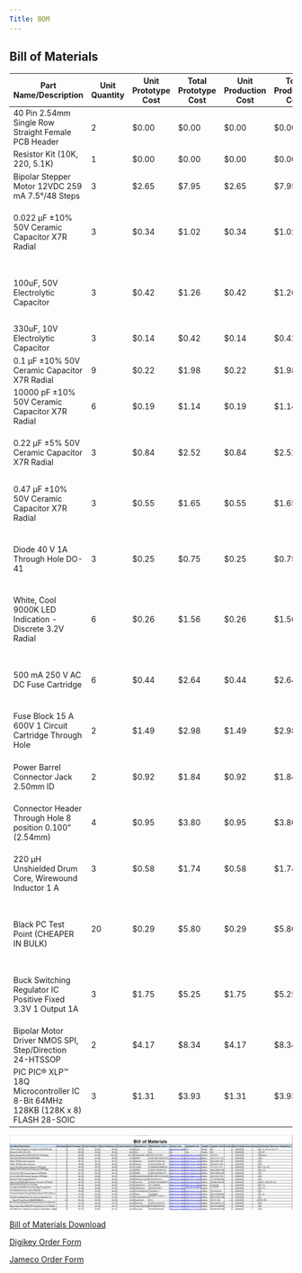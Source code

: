 ```yaml
---
Title: BOM
---
```

## Bill of Materials

| Part Name/Description                                                           | Unit Quantity | Unit Prototype Cost | Total Prototype Cost | Unit Production Cost | Total Production Cost | Manufacturer                            | Manufacturer Part # | Vendor Link                                                                                                                                                                                                                                                                                                                                                                                                                                                                                                                                                                                                                                                                                                                                                                                                                                                                                                                                                                                                                                                                | Datasheet Link                                                                                                                                                                                                                                                                                                                                             | Supplier | Supplier Part #             | \# Ordered | Date Ordered | \# Received | Surplus | Schematic Reference Designators |
| ------------------------------------------------------------------------------- | ------------- | ------------------- | -------------------- | -------------------- | --------------------- | --------------------------------------- | ------------------- | -------------------------------------------------------------------------------------------------------------------------------------------------------------------------------------------------------------------------------------------------------------------------------------------------------------------------------------------------------------------------------------------------------------------------------------------------------------------------------------------------------------------------------------------------------------------------------------------------------------------------------------------------------------------------------------------------------------------------------------------------------------------------------------------------------------------------------------------------------------------------------------------------------------------------------------------------------------------------------------------------------------------------------------------------------------------------- | ---------------------------------------------------------------------------------------------------------------------------------------------------------------------------------------------------------------------------------------------------------------------------------------------------------------------------------------------------------- | -------- | --------------------------- | ---------- | ------------ | ----------- | ------- | ------------------------------- |
| 40 Pin 2.54mm Single Row Straight Female PCB Header                             | 2             | $0.00               | $0.00                | $0.00                | $0.00                 | Qunqi                                   | N/A                 | [https://www.amazon.com/Qunqi-2-54mm-Straight-Connector-Arduino/dp/B07CGGSDWF/ref=sr_1_17?dchild=1&keywords=female+header+strips&qid=1595380282&sr=8-17](https://www.amazon.com/Qunqi-2-54mm-Straight-Connector-Arduino/dp/B07CGGSDWF/ref=sr_1_17?dchild=1&keywords=female+header+strips&qid=1595380282&sr=8-17)                                                                                                                                                                                                                                                                                                                                                                                                                                                                                                                                                                                                                                                                                                                                                           | N/A                                                                                                                                                                                                                                                                                                                                                        | Peralta  | N/A                         | 2          | 2/28/2025    |             | \-2     | J1, J5, J6, J9, J10, J11        |
| Resistor Kit (10K, 220, 5.1K)                                                   | 1             | $0.00               | $0.00                | $0.00                | $0.00                 | N/A                                     | N/A                 | N/A                                                                                                                                                                                                                                                                                                                                                                                                                                                                                                                                                                                                                                                                                                                                                                                                                                                                                                                                                                                                                                                                        | N/A                                                                                                                                                                                                                                                                                                                                                        | Peralta  | N/A                         | 1          | 2/28/2025    |             | \-1     | R1-R7                           |
| Bipolar Stepper Motor 12VDC 259 mA 7.5°/48 Steps                                | 3             | $2.65               | $7.95                | $2.65             | $7.95               | Fulling Motor USA                       | 35BYHJ30-36A        | [https://www.jameco.com/z/35BYHJ30-36A-Fulling-Motor-USA-Bipolar-Stepper-Motor-12VDC-259-mA-7-5-deg-48-Steps_2234476.html?CID=GOOG&gad_source=1&gclid=CjwKCAiAlPu9BhAjEiwA5NDSA3S3xKQSO3o9rV3IAYmnlmhb64g-l5FYRvc8DqAq_hisXs7W4HKWGxoCDoUQAvD_BwE](https://www.jameco.com/z/35BYHJ30-36A-Fulling-Motor-USA-Bipolar-Stepper-Motor-12VDC-259-mA-7-5-deg-48-Steps_2234476.html?CID=GOOG&gad_source=1&gclid=CjwKCAiAlPu9BhAjEiwA5NDSA3S3xKQSO3o9rV3IAYmnlmhb64g-l5FYRvc8DqAq_hisXs7W4HKWGxoCDoUQAvD_BwE)                                                                                                                                                                                                                                                                                                                                                                                                                                                                                                                                                                       | [https://www.jameco.com/Jameco/Products/ProdDS/2234476.pdf](https://www.jameco.com/Jameco/Products/ProdDS/2234476.pdf)                                                                                                                                                                                                                                     | Jameco   | 2234476                     | 1          | 2/28/2025    |             | \-3     | External                        |
| 0.022 µF ±10% 50V Ceramic Capacitor X7R Radial                                  | 3             | $0.34               | $1.02                | $0.34                | $1.02                 | KEMET                                   | C317C223K5R5TA      | [https://www.digikey.com/en/products/detail/kemet/C317C223K5R5TA/818003?gclsrc=aw.ds&&utm_adgroup=&utm_source=google&utm_medium=cpc&utm_campaign=PMax%20Supplier_Focus%20Supplier&utm_term=&utm_content=&utm_id=go_cmp-20243063242_adg-_ad-__dev-c_ext-_prd-818003_sig-CjwKCAiAlPu9BhAjEiwA5NDSA9ZnAvqPFta42b8yNWGzpqlgQcslWREW5KJrOqDfQd4mBZ5f9KFpHBoCas8QAvD_BwE&gad_source=1&gclid=CjwKCAiAlPu9BhAjEiwA5NDSA9ZnAvqPFta42b8yNWGzpqlgQcslWREW5KJrOqDfQd4mBZ5f9KFpHBoCas8QAvD_BwE&gclsrc=aw.ds](https://www.digikey.com/en/products/detail/kemet/C317C223K5R5TA/818003?gclsrc=aw.ds&&utm_adgroup=&utm_source=google&utm_medium=cpc&utm_campaign=PMax%20Supplier_Focus%20Supplier&utm_term=&utm_content=&utm_id=go_cmp-20243063242_adg-_ad-__dev-c_ext-_prd-818003_sig-CjwKCAiAlPu9BhAjEiwA5NDSA9ZnAvqPFta42b8yNWGzpqlgQcslWREW5KJrOqDfQd4mBZ5f9KFpHBoCas8QAvD_BwE&gad_source=1&gclid=CjwKCAiAlPu9BhAjEiwA5NDSA9ZnAvqPFta42b8yNWGzpqlgQcslWREW5KJrOqDfQd4mBZ5f9KFpHBoCas8QAvD_BwE&gclsrc=aw.ds)                                                                             | [https://content.kemet.com/datasheets/KEM_C1050_GOLDMAX_X7R.pdf](https://content.kemet.com/datasheets/KEM_C1050_GOLDMAX_X7R.pdf)                                                                                                                                                                                                                           | Digkey   | 399-4227-ND                 | 3          | 2/28/2025    |             | \-3     | C8                              |
| 100uF, 50V Electrolytic Capacitor                                               | 3             | $0.42               | $1.26                | $0.42                | $1.26                 | Nichicon                                | UPW1H101MPD         | [https://www.digikey.com/en/products/detail/nichicon/UPW1H101MPD/589640?gclsrc=aw.ds&&utm_adgroup=&utm_source=google&utm_medium=cpc&utm_campaign=PMax%20Shopping_Product_Medium%20ROAS%20Categories&utm_term=&utm_content=&utm_id=go_cmp-20223376311_adg-_ad-__dev-c_ext-_prd-589640_sig-CjwKCAiAlPu9BhAjEiwA5NDSAxQXM9bS0h4xB4h52tJNU96R1mbqO_29Kcu0NgNw2bosvY6SHRMtnxoCVIUQAvD_BwE&gad_source=1&gclid=CjwKCAiAlPu9BhAjEiwA5NDSAxQXM9bS0h4xB4h52tJNU96R1mbqO_29Kcu0NgNw2bosvY6SHRMtnxoCVIUQAvD_BwE&gclsrc=aw.ds](https://www.digikey.com/en/products/detail/nichicon/UPW1H101MPD/589640?gclsrc=aw.ds&&utm_adgroup=&utm_source=google&utm_medium=cpc&utm_campaign=PMax%20Shopping_Product_Medium%20ROAS%20Categories&utm_term=&utm_content=&utm_id=go_cmp-20223376311_adg-_ad-__dev-c_ext-_prd-589640_sig-CjwKCAiAlPu9BhAjEiwA5NDSAxQXM9bS0h4xB4h52tJNU96R1mbqO_29Kcu0NgNw2bosvY6SHRMtnxoCVIUQAvD_BwE&gad_source=1&gclid=CjwKCAiAlPu9BhAjEiwA5NDSAxQXM9bS0h4xB4h52tJNU96R1mbqO_29Kcu0NgNw2bosvY6SHRMtnxoCVIUQAvD_BwE&gclsrc=aw.ds)                                         | [https://www.nichicon.co.jp/english/series_items/catalog_pdf/e-upw.pdf](https://www.nichicon.co.jp/english/series_items/catalog_pdf/e-upw.pdf)                                                                                                                                                                                                             | Digikey  | 493-1899-ND                 | 3          | 2/28/2025    |             | \-3     | C1                              |
| 330uF, 10V Electrolytic Capacitor                                               | 3             | $0.14               | $0.42                | $0.14                | $0.42                 | Würth Elektronik                        | 860020273010        | [https://www.digikey.com/en/products/detail/w%C3%BCrth-elektronik/860020273010/5727147](https://www.digikey.com/en/products/detail/w%C3%BCrth-elektronik/860020273010/5727147)                                                                                                                                                                                                                                                                                                                                                                                                                                                                                                                                                                                                                                                                                                                                                                                                                                                                                             | [https://www.we-online.com/components/products/datasheet/860020273010.pdf](https://www.we-online.com/components/products/datasheet/860020273010.pdf)                                                                                                                                                                                                       | Digikey  | 732-8912-1-ND               | 3          | 2/28/2025    |             | \-3     | C2                              |
| 0.1 µF ±10% 50V Ceramic Capacitor X7R Radial                                    | 9             | $0.22               | $1.98                | $0.22                | $1.98                 | Vishay Beyschlag/Draloric/BC Components | K104K10X7RF5UH5     | [https://www.digikey.com/en/products/detail/vishay-beyschlag-draloric-bc-components/K104K10X7RF5UH5/2356879](https://www.digikey.com/en/products/detail/vishay-beyschlag-draloric-bc-components/K104K10X7RF5UH5/2356879)                                                                                                                                                                                                                                                                                                                                                                                                                                                                                                                                                                                                                                                                                                                                                                                                                                                   | [https://www.vishay.com/docs/45171/kseries.pdf](https://www.vishay.com/docs/45171/kseries.pdf)                                                                                                                                                                                                                                                             | Digikey  | BC2665CT-ND - Cut Tape (CT) | 9          | 2/28/2025    |             | \-9     | C3, C4, C10                     |
| 10000 pF ±10% 50V Ceramic Capacitor X7R Radial                                  | 6             | $0.19               | $1.14                | $0.19                | $1.14                 | Vishay Beyschlag/Draloric/BC Components | K103K10X7RF5UH5     | [https://www.digikey.com/en/products/detail/vishay-beyschlag-draloric-bc-components/K103K10X7RF5UH5/2356876](https://www.digikey.com/en/products/detail/vishay-beyschlag-draloric-bc-components/K103K10X7RF5UH5/2356876)                                                                                                                                                                                                                                                                                                                                                                                                                                                                                                                                                                                                                                                                                                                                                                                                                                                   | [https://www.vishay.com/docs/45171/kseries.pdf](https://www.vishay.com/docs/45171/kseries.pdf)                                                                                                                                                                                                                                                             | Digikey  | BC2662CT-ND                 | 6          | 2/28/2025    |             | \-6     | C5, C6                          |
| 0.22 µF ±5% 50V Ceramic Capacitor X7R Radial                                    | 3             | $0.84               | $2.52                | $0.84                | $2.52                 | KEMET                                   | C322C224J5R5TA      | [https://www.digikey.com/en/products/detail/kemet/C322C224J5R5TA/3726058?gclsrc=aw.ds&&utm_adgroup=&utm_source=google&utm_medium=cpc&utm_campaign=PMax%20Supplier_Focus%20Supplier&utm_term=&utm_content=&utm_id=go_cmp-20243063242_adg-_ad-__dev-c_ext-_prd-3726058_sig-CjwKCAiAlPu9BhAjEiwA5NDSA5I5Uy-qjYLmZpUetz5B2e21aAGIUOc0xq4GaA5meY42pFcGGwWOMRoCzysQAvD_BwE&gad_source=1&gclid=CjwKCAiAlPu9BhAjEiwA5NDSA5I5Uy-qjYLmZpUetz5B2e21aAGIUOc0xq4GaA5meY42pFcGGwWOMRoCzysQAvD_BwE&gclsrc=aw.ds](https://www.digikey.com/en/products/detail/kemet/C322C224J5R5TA/3726058?gclsrc=aw.ds&&utm_adgroup=&utm_source=google&utm_medium=cpc&utm_campaign=PMax%20Supplier_Focus%20Supplier&utm_term=&utm_content=&utm_id=go_cmp-20243063242_adg-_ad-__dev-c_ext-_prd-3726058_sig-CjwKCAiAlPu9BhAjEiwA5NDSA5I5Uy-qjYLmZpUetz5B2e21aAGIUOc0xq4GaA5meY42pFcGGwWOMRoCzysQAvD_BwE&gad_source=1&gclid=CjwKCAiAlPu9BhAjEiwA5NDSA5I5Uy-qjYLmZpUetz5B2e21aAGIUOc0xq4GaA5meY42pFcGGwWOMRoCzysQAvD_BwE&gclsrc=aw.ds)                                                                         | [https://search.kemet.com/download/datasheet/C322C224J5R5TA](https://search.kemet.com/download/datasheet/C322C224J5R5TA)                                                                                                                                                                                                                                   | Digikey  | 399-9805-ND                 | 3          | 2/28/2025    |             | \-3     | C7                              |
| 0.47 µF ±10% 50V Ceramic Capacitor X7R Radial                                   | 3             | $0.55               | $1.65                | $0.55                | $1.65                 | KEMET                                   | C317C474K5R5TA      | [https://www.digikey.com/en/products/detail/kemet/C317C474K5R5TA/14681326?gclsrc=aw.ds&&utm_adgroup=&utm_source=google&utm_medium=cpc&utm_campaign=PMax%20Supplier_Focus%20Supplier&utm_term=&utm_content=&utm_id=go_cmp-20243063242_adg-_ad-__dev-c_ext-_prd-14681326_sig-CjwKCAiAlPu9BhAjEiwA5NDSA1dzaCjTNasTq9KPlA2qV6BesnvGz6t2xcwVVG73-5X3i1rAW211WBoC08gQAvD_BwE&gad_source=1&gclid=CjwKCAiAlPu9BhAjEiwA5NDSA1dzaCjTNasTq9KPlA2qV6BesnvGz6t2xcwVVG73-5X3i1rAW211WBoC08gQAvD_BwE&gclsrc=aw.ds](https://www.digikey.com/en/products/detail/kemet/C317C474K5R5TA/14681326?gclsrc=aw.ds&&utm_adgroup=&utm_source=google&utm_medium=cpc&utm_campaign=PMax%20Supplier_Focus%20Supplier&utm_term=&utm_content=&utm_id=go_cmp-20243063242_adg-_ad-__dev-c_ext-_prd-14681326_sig-CjwKCAiAlPu9BhAjEiwA5NDSA1dzaCjTNasTq9KPlA2qV6BesnvGz6t2xcwVVG73-5X3i1rAW211WBoC08gQAvD_BwE&gad_source=1&gclid=CjwKCAiAlPu9BhAjEiwA5NDSA1dzaCjTNasTq9KPlA2qV6BesnvGz6t2xcwVVG73-5X3i1rAW211WBoC08gQAvD_BwE&gclsrc=aw.ds)                                                                     | [https://content.kemet.com/datasheets/KEM_C1050_GOLDMAX_X7R.pdf](https://content.kemet.com/datasheets/KEM_C1050_GOLDMAX_X7R.pdf)                                                                                                                                                                                                                           | Digikey  | 399-C317C474K5R5TA-ND       | 3          | 2/28/2025    |             | \-3     | C9                              |
| Diode 40 V 1A Through Hole DO-41                                                | 3             | $0.25               | $0.75                | $0.25                | $0.75                 | STMicroelectronics                      | 1N5819RL            | [https://www.digikey.com/en/products/detail/stmicroelectronics/1N5819RL/1883818?gclsrc=aw.ds&&utm_adgroup=&utm_source=google&utm_medium=cpc&utm_campaign=PMax%20Supplier_Focus%20Supplier&utm_term=&utm_content=&utm_id=go_cmp-20243063242_adg-_ad-__dev-c_ext-_prd-1883818_sig-CjwKCAiAlPu9BhAjEiwA5NDSA1k8pjBYYJIwnoMBpdygCEZCQK5SmGa0fo9TNcJj2FrpyEBgjJLeAhoCs6gQAvD_BwE&gad_source=1&gclid=CjwKCAiAlPu9BhAjEiwA5NDSA1k8pjBYYJIwnoMBpdygCEZCQK5SmGa0fo9TNcJj2FrpyEBgjJLeAhoCs6gQAvD_BwE&gclsrc=aw.ds](https://www.digikey.com/en/products/detail/stmicroelectronics/1N5819RL/1883818?gclsrc=aw.ds&&utm_adgroup=&utm_source=google&utm_medium=cpc&utm_campaign=PMax%20Supplier_Focus%20Supplier&utm_term=&utm_content=&utm_id=go_cmp-20243063242_adg-_ad-__dev-c_ext-_prd-1883818_sig-CjwKCAiAlPu9BhAjEiwA5NDSA1k8pjBYYJIwnoMBpdygCEZCQK5SmGa0fo9TNcJj2FrpyEBgjJLeAhoCs6gQAvD_BwE&gad_source=1&gclid=CjwKCAiAlPu9BhAjEiwA5NDSA1k8pjBYYJIwnoMBpdygCEZCQK5SmGa0fo9TNcJj2FrpyEBgjJLeAhoCs6gQAvD_BwE&gclsrc=aw.ds)                                                           | [https://www.st.com/content/ccc/resource/technical/document/datasheet/26/db/14/60/52/47/47/5b/CD00001625.pdf/files/CD00001625.pdf/jcr:content/translations/en.CD00001625.pdf](https://www.st.com/content/ccc/resource/technical/document/datasheet/26/db/14/60/52/47/47/5b/CD00001625.pdf/files/CD00001625.pdf/jcr:content/translations/en.CD00001625.pdf) | Digikey  | 497-7053-2-ND               | 3          | 2/28/2025    |             | \-3     | D1                              |
| White, Cool 9000K LED Indication - Discrete 3.2V Radial                         | 6             | $0.26               | $1.56                | $0.26                | $1.56                 | Cree LED                                | C503B-WAN-CBBDB151  | [https://www.digikey.com/en/products/detail/cree-led/C503B-WAN-CBBDB151/5824241?gclsrc=aw.ds&&utm_adgroup=&utm_source=google&utm_medium=cpc&utm_campaign=PMax%20Shopping_Product_Medium%20ROAS%20Categories&utm_term=&utm_content=&utm_id=go_cmp-20223376311_adg-_ad-__dev-c_ext-_prd-5824241_sig-CjwKCAiAlPu9BhAjEiwA5NDSA8z4fE8LbGnArh0_ItNKKUuYQxMFTiPGONT_gDVCauDFlNFjsNpeEBoCHt4QAvD_BwE&gad_source=1&gclid=CjwKCAiAlPu9BhAjEiwA5NDSA8z4fE8LbGnArh0_ItNKKUuYQxMFTiPGONT_gDVCauDFlNFjsNpeEBoCHt4QAvD_BwE&gclsrc=aw.ds](https://www.digikey.com/en/products/detail/cree-led/C503B-WAN-CBBDB151/5824241?gclsrc=aw.ds&&utm_adgroup=&utm_source=google&utm_medium=cpc&utm_campaign=PMax%20Shopping_Product_Medium%20ROAS%20Categories&utm_term=&utm_content=&utm_id=go_cmp-20223376311_adg-_ad-__dev-c_ext-_prd-5824241_sig-CjwKCAiAlPu9BhAjEiwA5NDSA8z4fE8LbGnArh0_ItNKKUuYQxMFTiPGONT_gDVCauDFlNFjsNpeEBoCHt4QAvD_BwE&gad_source=1&gclid=CjwKCAiAlPu9BhAjEiwA5NDSA8z4fE8LbGnArh0_ItNKKUuYQxMFTiPGONT_gDVCauDFlNFjsNpeEBoCHt4QAvD_BwE&gclsrc=aw.ds)                       | [https://downloads.cree-led.com/files/ds/h/HB-C503B-WAN.pdf](https://downloads.cree-led.com/files/ds/h/HB-C503B-WAN.pdf)                                                                                                                                                                                                                                   | Digikey  | C503B-WAN-CBBDB151-ND       | 3          | 2/28/2025    |             | \-6     | LED1, LED2 (D3, D4)             |
| 500 mA 250 V AC DC Fuse Cartridge                                               | 6             | $0.44               | $2.64                | $0.44                | $2.64                 | Littelfuse Inc.                         | 0217.500MXP         | [https://www.digikey.com/en/products/detail/littelfuse-inc/0217.500MXP/777537?gclsrc=aw.ds&&utm_adgroup=&utm_source=google&utm_medium=cpc&utm_campaign=Pmax%20Shopping_Supplier_Littelfuse&utm_term=&utm_content=&utm_id=go_cmp-20747813920_adg-_ad-__dev-c_ext-_prd-777537_sig-CjwKCAiAlPu9BhAjEiwA5NDSA8BYCzGlhykL9Amp8tGEuaYxLEuPj67SjxVPP2m5LtlKVjOpu9tsbRoCqmYQAvD_BwE&gad_source=1&gclid=CjwKCAiAlPu9BhAjEiwA5NDSA8BYCzGlhykL9Amp8tGEuaYxLEuPj67SjxVPP2m5LtlKVjOpu9tsbRoCqmYQAvD_BwE&gclsrc=aw.ds](https://www.digikey.com/en/products/detail/littelfuse-inc/0217.500MXP/777537?gclsrc=aw.ds&&utm_adgroup=&utm_source=google&utm_medium=cpc&utm_campaign=Pmax%20Shopping_Supplier_Littelfuse&utm_term=&utm_content=&utm_id=go_cmp-20747813920_adg-_ad-__dev-c_ext-_prd-777537_sig-CjwKCAiAlPu9BhAjEiwA5NDSA8BYCzGlhykL9Amp8tGEuaYxLEuPj67SjxVPP2m5LtlKVjOpu9tsbRoCqmYQAvD_BwE&gad_source=1&gclid=CjwKCAiAlPu9BhAjEiwA5NDSA8BYCzGlhykL9Amp8tGEuaYxLEuPj67SjxVPP2m5LtlKVjOpu9tsbRoCqmYQAvD_BwE&gclsrc=aw.ds)                                                           | [https://www.littelfuse.com/assetdocs/littelfuse-fuse-217-datasheet?assetguid=af55be94-c42e-41b1-ad43-e070e09443fe](https://www.littelfuse.com/assetdocs/littelfuse-fuse-217-datasheet?assetguid=af55be94-c42e-41b1-ad43-e070e09443fe)                                                                                                                     | Digikey  | F1720-ND                    | 6          | 2/28/2025    |             | \-6     | F1, F2                          |
| Fuse Block 15 A 600V 1 Circuit Cartridge Through Hole                           | 2             | $1.49               | $2.98                | $1.49                | $2.98                 | Littelfuse Inc.                         | 03540101ZXGY        | [https://www.digikey.com/en/products/detail/littelfuse-inc/03540101ZXGY/553974](https://www.digikey.com/en/products/detail/littelfuse-inc/03540101ZXGY/553974)                                                                                                                                                                                                                                                                                                                                                                                                                                                                                                                                                                                                                                                                                                                                                                                                                                                                                                             | [https://www.littelfuse.com/assetdocs/littelfuse_fuse_block_354_datasheet.pdf?assetguid=6e94c133-ad48-47b7-8fff-80ea6c66704d](https://www.littelfuse.com/assetdocs/littelfuse_fuse_block_354_datasheet.pdf?assetguid=6e94c133-ad48-47b7-8fff-80ea6c66704d)                                                                                                 | Digikey  | F1498-ND                    | 2          | 2/28/2025    |             | \-2     | F1, F2                          |
| Power Barrel Connector Jack 2.50mm ID                                           | 2             | $0.92               | $1.84                | $0.92                | $1.84                 | Würth Elektronik                        | 694108301002        | [https://www.digikey.com/en/products/detail/w-rth-elektronik/694108301002/5047524?gclsrc=aw.ds&&utm_adgroup=&utm_source=google&utm_medium=cpc&utm_campaign=PMax%20Supplier_Focus%20Supplier&utm_term=&utm_content=&utm_id=go_cmp-20243063242_adg-_ad-__dev-c_ext-_prd-5047524_sig-CjwKCAiAlPu9BhAjEiwA5NDSA7T-ZANd_wE-CtZ_kWJkl6CjNUYDCGt3gncgXJSXJqwdPXRHSsNRChoC_zMQAvD_BwE&gad_source=1&gclid=CjwKCAiAlPu9BhAjEiwA5NDSA7T-ZANd_wE-CtZ_kWJkl6CjNUYDCGt3gncgXJSXJqwdPXRHSsNRChoC_zMQAvD_BwE&gclsrc=aw.ds](https://www.digikey.com/en/products/detail/w-rth-elektronik/694108301002/5047524?gclsrc=aw.ds&&utm_adgroup=&utm_source=google&utm_medium=cpc&utm_campaign=PMax%20Supplier_Focus%20Supplier&utm_term=&utm_content=&utm_id=go_cmp-20243063242_adg-_ad-__dev-c_ext-_prd-5047524_sig-CjwKCAiAlPu9BhAjEiwA5NDSA7T-ZANd_wE-CtZ_kWJkl6CjNUYDCGt3gncgXJSXJqwdPXRHSsNRChoC_zMQAvD_BwE&gad_source=1&gclid=CjwKCAiAlPu9BhAjEiwA5NDSA7T-ZANd_wE-CtZ_kWJkl6CjNUYDCGt3gncgXJSXJqwdPXRHSsNRChoC_zMQAvD_BwE&gclsrc=aw.ds)                                                       | [https://www.we-online.com/katalog/datasheet/6941xx301002.pdf](https://www.we-online.com/katalog/datasheet/6941xx301002.pdf)                                                                                                                                                                                                                               | Digikey  | 732-5934-ND                 | 2          | 2/28/2025    |             | \-2     | J3                              |
| Connector Header Through Hole 8 position 0.100" (2.54mm)                        | 4             | $0.95               | $3.80                | $0.95                | $3.80                 | Molex                                   | 702460801           | [https://www.digikey.com/en/products/detail/molex/0702460801/760165](https://www.digikey.com/en/products/detail/molex/0702460801/760165)                                                                                                                                                                                                                                                                                                                                                                                                                                                                                                                                                                                                                                                                                                                                                                                                                                                                                                                                   | [https://www.molex.com/en-us/products/part-detail/702460801?display=pdf](https://www.molex.com/en-us/products/part-detail/702460801?display=pdf)                                                                                                                                                                                                           | Digikey  | 900-0702460801-ND           | 4          | 2/28/2025    |             | \-4     | J7, J8                          |
| <br>220 µH Unshielded Drum Core, Wirewound Inductor 1 A                         | 3             | $0.58               | $1.74                | $0.58                | $1.74                 | Bourns Inc.                             | RLB9012-221KL       | [https://www.digikey.com/en/products/detail/bourns-inc/RLB9012-221KL/1969608](https://www.digikey.com/en/products/detail/bourns-inc/RLB9012-221KL/1969608)                                                                                                                                                                                                                                                                                                                                                                                                                                                                                                                                                                                                                                                                                                                                                                                                                                                                                                                 | [https://www.bourns.com/docs/Product-Datasheets/RLB9012.pdf](https://www.bourns.com/docs/Product-Datasheets/RLB9012.pdf)                                                                                                                                                                                                                                   | Digikey  | RLB9012-221KL-ND            | 3          | 2/28/2025    |             | \-3     | L1                              |
| <br>Black PC Test Point (CHEAPER IN BULK)                                       | 20            | $0.29               | $5.80                | $0.29                | $5.80                 | Keystone E                              | 5011                | [https://www.digikey.com/en/products/detail/keystone-electronics/5011/255333?gclsrc=aw.ds&&utm_adgroup=&utm_source=google&utm_medium=cpc&utm_campaign=PMax%20Shopping_Product_Medium%20ROAS%20Categories&utm_term=&utm_content=&utm_id=go_cmp-20223376311_adg-_ad-__dev-c_ext-_prd-255333_sig-CjwKCAiAlPu9BhAjEiwA5NDSA8TUx04YxPopTGa7jYQQJyWZN7Hyo5UoOw--EulGNBDgaZwMmuPJABoCZT8QAvD_BwE&gad_source=1&gclid=CjwKCAiAlPu9BhAjEiwA5NDSA8TUx04YxPopTGa7jYQQJyWZN7Hyo5UoOw--EulGNBDgaZwMmuPJABoCZT8QAvD_BwE&gclsrc=aw.ds](https://www.digikey.com/en/products/detail/keystone-electronics/5011/255333?gclsrc=aw.ds&&utm_adgroup=&utm_source=google&utm_medium=cpc&utm_campaign=PMax%20Shopping_Product_Medium%20ROAS%20Categories&utm_term=&utm_content=&utm_id=go_cmp-20223376311_adg-_ad-__dev-c_ext-_prd-255333_sig-CjwKCAiAlPu9BhAjEiwA5NDSA8TUx04YxPopTGa7jYQQJyWZN7Hyo5UoOw--EulGNBDgaZwMmuPJABoCZT8QAvD_BwE&gad_source=1&gclid=CjwKCAiAlPu9BhAjEiwA5NDSA8TUx04YxPopTGa7jYQQJyWZN7Hyo5UoOw--EulGNBDgaZwMmuPJABoCZT8QAvD_BwE&gclsrc=aw.ds)                               | [https://www.keyelco.com/userAssets/file/M65p56.pdf](https://www.keyelco.com/userAssets/file/M65p56.pdf)                                                                                                                                                                                                                                                   | Digikey  | 36-5011-ND                  | 10         | 2/28/2025    |             | \-20    | TP1-TP9                         |
| Buck Switching Regulator IC Positive Fixed 3.3V 1 Output 1A                     | 3             | $1.75               | $5.25                | $1.75                | $5.25                 | Microchip                               | LM2575-3.3WU-TR     | [https://www.digikey.com/en/products/detail/microchip-technology/LM2575-3.3WU-TR/16679441?gclsrc=aw.ds&&utm_adgroup=&utm_source=google&utm_medium=cpc&utm_campaign=PMax%20Shopping_Product_Medium%20ROAS%20Categories&utm_term=&utm_content=&utm_id=go_cmp-20223376311_adg-_ad-__dev-c_ext-_prd-16679441_sig-CjwKCAiAzvC9BhADEiwAEhtlNzgovozCst-eYHqQ_QTT8CnWAbNFBMAkZ4CDkSU5XGTwzjRZVjpIaRoC3hsQAvD_BwE&gad_source=1&gclid=CjwKCAiAzvC9BhADEiwAEhtlNzgovozCst-eYHqQ_QTT8CnWAbNFBMAkZ4CDkSU5XGTwzjRZVjpIaRoC3hsQAvD_BwE&gclsrc=aw.ds](https://www.digikey.com/en/products/detail/microchip-technology/LM2575-3.3WU-TR/16679441?gclsrc=aw.ds&&utm_adgroup=&utm_source=google&utm_medium=cpc&utm_campaign=PMax%20Shopping_Product_Medium%20ROAS%20Categories&utm_term=&utm_content=&utm_id=go_cmp-20223376311_adg-_ad-__dev-c_ext-_prd-16679441_sig-CjwKCAiAzvC9BhADEiwAEhtlNzgovozCst-eYHqQ_QTT8CnWAbNFBMAkZ4CDkSU5XGTwzjRZVjpIaRoC3hsQAvD_BwE&gad_source=1&gclid=CjwKCAiAzvC9BhADEiwAEhtlNzgovozCst-eYHqQ_QTT8CnWAbNFBMAkZ4CDkSU5XGTwzjRZVjpIaRoC3hsQAvD_BwE&gclsrc=aw.ds) | [https://ww1.microchip.com/downloads/en/DeviceDoc/lm2575.pdf](https://ww1.microchip.com/downloads/en/DeviceDoc/lm2575.pdf)                                                                                                                                                                                                                                 | Digikey  | 150-LM2575-3.3WU-TRCT-ND    | 3          | 2/28/2025    |             | \-3     | U2                              |
| Bipolar Motor Driver NMOS SPI, Step/Direction 24-HTSSOP                         | 2             | $4.17               | $8.34                | $4.17                | $8.34                 | Texas Instrument                        | DRV8889QPWPRQ1      | [https://www.digikey.com/en/products/detail/texas-instruments/DRV8889QPWPRQ1/11615769](https://www.digikey.com/en/products/detail/texas-instruments/DRV8889QPWPRQ1/11615769)                                                                                                                                                                                                                                                                                                                                                                                                                                                                                                                                                                                                                                                                                                                                                                                                                                                                                               | [https://www.ti.com/general/docs/suppproductinfo.tsp?distId=10&gotoUrl=http%253A%252F%252Fwww.ti.com%252Flit%252Fgpn%252Fdrv8889-q1](https://www.ti.com/general/docs/suppproductinfo.tsp?distId=10&gotoUrl=http%253A%252F%252Fwww.ti.com%252Flit%252Fgpn%252Fdrv8889-q1)                                                                                   | Digikey  | 296-DRV8889QPWPRQ1CT-ND     | 2          | 2/28/2025    |             | \-2     | U1                              |
| PIC PIC® XLP™ 18Q Microcontroller IC 8-Bit 64MHz 128KB (128K x 8) FLASH 28-SOIC | 3             | $1.31               | $3.93                | $1.31                | $3.93                 | Microchip                               | PIC18F27Q10-I/SO    | [https://www.digikey.com/en/products/detail/microchip-technology/PIC18F27Q10-I-SO/10064343](https://www.digikey.com/en/products/detail/microchip-technology/PIC18F27Q10-I-SO/10064343)                                                                                                                                                                                                                                                                                                                                                                                                                                                                                                                                                                                                                                                                                                                                                                                                                                                                                     | [https://ww1.microchip.com/downloads/en/DeviceDoc/PIC18F27-47Q10-Data-Sheet-40002043E.pdf](https://ww1.microchip.com/downloads/en/DeviceDoc/PIC18F27-47Q10-Data-Sheet-40002043E.pdf)                                                                                                                                                                       | Digikey  | PIC18F27Q10-I/SO-ND         | 3          | 2/28/2025    |             | \-3     | IC1                             |



<img src="https://raw.githubusercontent.com/shonha/EGR314SSH.github.io/refs/heads/main/images/BOM%20.png">

[Bill of Materials Download](https://github.com/shonha/EGR314SSH.github.io/blob/main/Documentation/EGR314%20BOM.xlsx)

[Digikey Order Form](https://github.com/shonha/EGR314SSH.github.io/blob/main/Documentation/EGR%20314%20Digikey.xlsx)

[Jameco Order Form](https://github.com/shonha/EGR314SSH.github.io/blob/main/Documentation/EGR%20314%20Jameco.xlsx)
